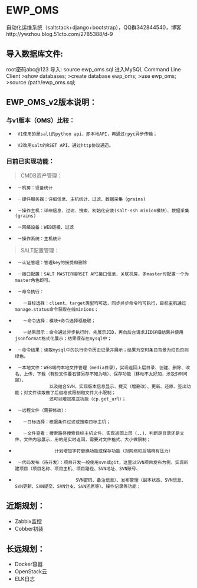 # EWP_OMS
自动化运维系统（saltstack+django+bootstrap），QQ群342844540，博客http://ywzhou.blog.51cto.com/2785388/d-9

## 导入数据库文件:
  root密码abc@123
  导入: source ewp_oms.sql
    进入MySQL Command Line Client
    >show databases;
    >create database ewp_oms;
    >use ewp_oms;
    >source /path/ewp_oms.sql;


## EWP_OMS_v2版本说明：
###  与v1版本（OMS）比较：
-      V1使用的是salt的python api，即本地API，再通过rpyc异步传输；
-      V2改用salt的RSET API，通过http协议通迅。
###  目前已实现功能：
>    CMDB资产管理：
-      －机房：设备统计
-      －硬件服务器：详细信息、主机统计、过滤、数据采集（grains)
-      －操作主机：详细信息、过滤、搜索、初始化安装(salt-ssh minion模块）、数据采集(grains)
-      －网络设备：WEB链接、过滤
-      －操作系统：主机统计
>    SALT配置管理：
-      －认证管理：管理key的接受和删除
-      －接口配置：SALT MASTER端RSET API接口信息，关联机房，多master时配置一个为master角色即可。
-      －命令执行：
-        －目标选择：client、target类型均可选，同步异步命令均可执行，目标主机通过manage.status命令获取在线minions；
-        －命令选择：模块+命令选择框级联；
-        －结果展示：命令通过异步执行时，先展示JID，再向后台请求JID详细结果并使用jsonformat格式化展示；结果保存在mysql中；
-      －命令结果：读取mysql中的执行命令历史记录并展示；结果为空时条目背景为红色否则绿色。
-      －本地文件：WEB端的本地文件管理（media目录），实现返回上层目录、创建、删除、改名、上传、下载（有些文件要右键另存不知为啥）、保存功能（移动不太好加，涉及SVN问题），
                   以及结合SVN，实现版本信息显示、提交（增删改）、更新、还原、签出功能；对文件读取做了后缀格式限制和文件大小限制；
                   还可以增加推送功能（cp.get_url）；
-      －远程文件（需要修改）：
-        －目标选择：根据条件过滤或搜索目标主机；
-        －文件查看：搜索路径搜索目标主机文件，实现返回上层（..)、判断是目录还是文件、文件内容展示，用的是实时返回，需要对文件格式、大小做限制；
-                    计划增加字符替换功能或保存功能（对网络和后端稍有压力）
-      －代码发布（待开发）：项目开发一般使用svn或git，这里以SVN项目发布为例，实现新建项目（项目名称、项目主机、项目路径、SVN地址、SVN账号、
-                            SVN密码、备注信息）、发布管理（副本状态、SVN信息、SVN更新、SVN提交、SVN分支、SVN还原等）、操作记录等功能；
##  近期规划：
-    Zabbix监控
-    Cobber初装
##  长远规划：
-    Docker容器
-    OpenStack云
-    ELK日志